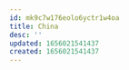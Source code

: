 ```yaml
---
id: mk9c7w176eolo6yctr1w4oa
title: China
desc: ''
updated: 1656021541437
created: 1656021541437
---
```


